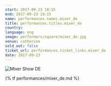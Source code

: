 ```yaml
---
start: 2017-09-23 18:15
end: 2017-09-23 19:15
name: performances.names.mixer_de
title: performances.titles.mixer_de
country: 
language: eng
image: performers/square/mixer_de.jpg
venue: catherine
sold_out: false
ticket_url: performances.ticket_links.mixer_de
date: 2017-09-23
---
```


<picture>
    <source media="(min-width: 1200px)" srcset="{% asset_path performers/wide/mixer_de_large.jpg %}">
    <source media="(min-width: 768px)" srcset="{% asset_path performers/wide/mixer_de_large.jpg %}">
    <img src="{% asset_path performers/square/mixer_de.jpg %}" alt="Mixer Show DE">
</picture>

{% tf performances/mixer_de.md %}

